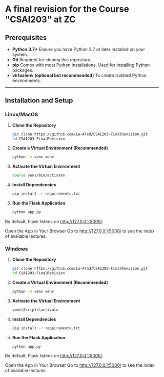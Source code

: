# A final revision for the Course "CSAI203" at ZC

## Prerequisites
- **Python 3.7+**
  Ensure you have Python 3.7 or later installed on your system.
- **Git**
  Required for cloning this repository.
- **pip**
  Comes with most Python installations. Used for installing Python packages.
- **virtualenv (optional but recommended)**
  To create isolated Python environments.

---

## Installation and Setup

### Linux/MacOS

1. **Clone the Repository**

    ```sh
    git clone https://github.com/La-A7ad/CSAI203-FinalRevision.git
    cd CSAI203-FinalRevision
    ```

2. **Create a Virtual Environment (Recommended)**

    ```sh
    python -m venv venv
    ```

3. **Activate the Virtual Environment**

    ```sh
    source venv/bin/activate
    ```

4. **Install Dependencies**

    ```sh
    pip install -r requirements.txt
    ```

5. **Run the Flask Application**

    ```sh
    python app.py
    ```

By default, Flask listens on http://127.0.0.1:5000/.

Open the App in Your Browser
Go to http://127.0.0.1:5000/ to see the index of available lectures.

### Windows

1. **Clone the Repository**

    ```sh
    git clone https://github.com/La-A7ad/CSAI203-FinalRevision.git
    cd CSAI203-FinalRevision
    ```

2. **Create a Virtual Environment (Recommended)**

    ```sh
    python -m venv venv
    ```

3. **Activate the Virtual Environment**

    ```sh
    venv\Scripts\activate
    ```

4. **Install Dependencies**

    ```sh
    pip install -r requirements.txt
    ```

5. **Run the Flask Application**

    ```sh
    python app.py
    ```

By default, Flask listens on http://127.0.0.1:5000/.

Open the App in Your Browser
Go to http://127.0.0.1:5000/ to see the index of available lectures.